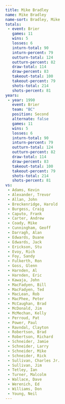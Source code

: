 ```yaml
---
title: Mike Bradley
name: Mike Bradley
name-sort: Bradley, Mike
totals:
 - event: Brier
   games: 11
   wins: 5
   losses: 6
   inturn-total: 90
   inturn-percent: 79
   outturn-total: 124
   outturn-percent: 82
   draw-total: 114
   draw-percent: 83
   takeout-total: 100
   takeout-percent: 79
   shots-total: 214
   shots-percent: 81
years:
 - year: 1990
   event: Brier
   team: "BC"
   position: Second
   alternate: false
   games: 11
   wins: 5
   losses: 6
   inturn-total: 90
   inturn-percent: 79
   outturn-total: 124
   outturn-percent: 82
   draw-total: 114
   draw-percent: 83
   takeout-total: 100
   takeout-percent: 79
   shots-total: 214
   shots-percent: 81
vs:
 - Adams, Kevin
 - Alexander, Trevor
 - Allan, John
 - Breckenridge, Harold
 - Burgess, Craig
 - Caputo, Frank
 - Carter, Andrew
 - Coady, Mike
 - Cunningham, Geoff
 - Darragh, Alan
 - Edwards, Duane
 - Edwards, Jack
 - Erickson, Stu
 - Evoy, Rich
 - Foy, Sandy
 - Fulkerth, Ron
 - Goss, Glenn
 - Harnden, Al
 - Harnden, Eric
 - Kawaja, John
 - MacFadyen, Bill
 - MacFadyen, Ted
 - MacLean, Rob
 - MacPhee, Peter
 - McCaughan, Brad
 - McDonald, Jim
 - McMechan, Kelly
 - Perroud, Pat
 - Power, Paul
 - Ravndal, Clayton
 - Robertson, Brad
 - Robertson, Richard
 - Schneider, Jamie
 - Schneider, Larry
 - Schneider, Mike
 - Schneider, Rick
 - Sullivan, Charles Jr.
 - Sullivan, Jim
 - Tetley, Ian
 - Turner, Malcolm
 - Wallace, Dave
 - Werenich, Ed
 - Williams, Don
 - Young, Neil
---
```

